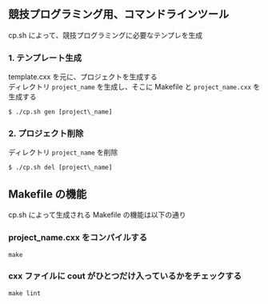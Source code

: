 ## 競技プログラミング用、コマンドラインツール

cp.sh によって、競技プログラミングに必要なテンプレを生成

### 1. テンプレート生成

template.cxx を元に、プロジェクトを生成する  
ディレクトリ `project_name` を生成し、そこに Makefile と `project_name.cxx` を生成する

```
$ ./cp.sh gen [project\_name]
```

### 2. プロジェクト削除

ディレクトリ `project_name` を削除

```
$ ./cp.sh del [project\_name]
```

## Makefile の機能

cp.sh によって生成される Makefile の機能は以下の通り

### project\_name.cxx をコンパイルする

```
make
``` 

### cxx ファイルに cout がひとつだけ入っているかをチェックする

```
make lint
``` 
